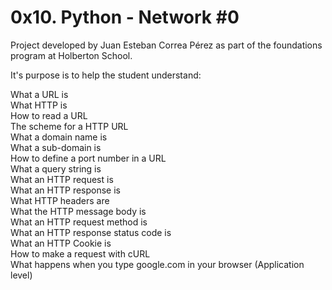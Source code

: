 # 0x10. Python - Network #0

Project developed by Juan Esteban Correa Pérez as part of the foundations program at Holberton School.

It's purpose is to help the student understand:

What a URL is<br />
What HTTP is<br />
How to read a URL<br />
The scheme for a HTTP URL<br />
What a domain name is<br />
What a sub-domain is<br />
How to define a port number in a URL<br />
What a query string is<br />
What an HTTP request is<br />
What an HTTP response is<br />
What HTTP headers are<br />
What the HTTP message body is<br />
What an HTTP request method is<br />
What an HTTP response status code is<br />
What an HTTP Cookie is<br />
How to make a request with cURL<br />
What happens when you type google.com in your browser (Application level)<br />
